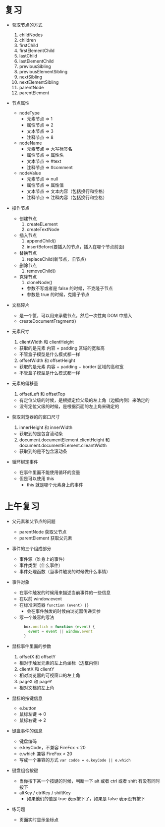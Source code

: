 # 复习

- 获取节点的方式
  1. childNodes
  2. children
  3. firstChild
  4. firstElementChild
  5. lastChild
  6. lastElementChild
  7. previousSibling
  8. previousElementSibling
  9. nextSibling
  10. nextElementSibling
  11. parentNode
  12. parentElement

- 节点属性
  + nodeType
    + 元素节点 => 1
    + 属性节点 => 2
    + 文本节点 => 3
    + 注释节点 => 8
  + nodeName
    + 元素节点 => 大写标签名
    + 属性节点 => 属性名
    + 文本节点 => #text
    + 注释节点 => #comment
  + nodeValue
    + 元素节点 => null
    + 属性节点 => 属性值
    + 文本节点 => 文本内容（包括换行和空格）
    + 注释节点 => 注释内容（包括换行和空格）

- 操作节点
  + 创建节点
    1. createELement
    2. createTextNode
  + 插入节点
    1. appendChild()
    2. insertBefore(要插入的节点，插入在哪个节点前面)
  + 替换节点
    1. replaceChild(新节点，旧节点)
  + 删除节点
    1. removeChild()
  + 克隆节点
    1. cloneNode()
      + 参数不写或者是 false 的时候，不克隆子节点
      + 参数是 true 的时候，克隆子节点

- 文档碎片
  + 是一个筐，可以用来承载节点，然后一次性向 DOM 中插入
  + createDocumentFragment()

- 元素尺寸
  1. clientWidth 和 clientHeight
    + 获取的是元素 内容 + padding 区域的宽和高
    + 不管盒子模型是什么模式都一样
  2. offsetWidth 和 offsetHeight
    + 获取的是元素 内容 + padding + border 区域的高和宽
    + 不管盒子模型是什么模式都一样

- 元素的偏移量
  1. offsetLeft 和 offsetTop
    + 有定位父级的时候，是根据定位父级的左上角（边框内侧）来确定的
    + 没有定位父级的时候，是根据页面的左上角来确定的

- 获取浏览器的的窗口尺寸
  1. innerHeight 和 innerWidth
    + 获取到的是包含滚动条
  2. document.documentElement.clientHeight 和 document.documentELement.clieantWidth
    + 获取到的是不包含滚动条

- 循环绑定事件
  + 在事件里面不能使用循环的变量
  + 但是可以使用 this
    + this 就是哪个元素身上的事件

# 上午复习

- 父元素和父节点的问题
  + parentNode 获取父节点
  + parentElement 获取父元素

- 事件的三个组成部分
  + 事件源（谁身上的事件）
  + 事件类型（什么事件）
  + 事件处理函数（当事件触发的时候做什么事情）

- 事件对象
  + 在事件触发的时候用来描述当前事件的一些信息
  + 在以前 window.event
  + 在标准浏览器 `function (event) {}`
    + 会在事件触发的时候由浏览器传递实参
  + 写一个兼容的写法
    ```javascript
      box.onclick = function (event) {
        event = event || window.event
      }
    ```

- 鼠标事件里面的参数
  1. offsetX 和 offsetY
    + 相对于触发元素的左上角坐标（边框内侧）
  2. clientX 和 clientY
    + 相对浏览器的可视窗口的左上角
  3. pageX 和 pageY
    + 相对文档的左上角

- 鼠标的按键信息
  + e.button
  + 鼠标左键 => 0
  + 鼠标右键 => 2

- 键盘事件的信息
  + 键盘编码
  + e.keyCode，不兼容 FireFox < 20
  + e.which 兼容 FireFox < 20
  + 写成一个兼容的方式 `var codde = e.keyCode || e.which`

- 键盘组合按键
  + 当你按下某一个按键的时候，判断一下 alt 或者 ctrl 或者 shift 有没有同时按下
  + altKey / ctrlKey / shiftKey
    + 如果他们的值是 true 表示按下了，如果是 false 表示没有按下

- 练习题
  + 页面实时显示坐标点
